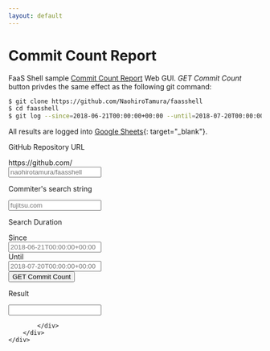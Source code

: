 ```yaml
---
layout: default
---
```

# Commit Count Report

FaaS Shell sample [Commit Count Report][1] Web GUI. *GET Commit Count* button privdes the same effect as the following git command:

```sh
$ git clone https://github.com/NaohiroTamura/faasshell
$ cd faasshell
$ git log --since=2018-06-21T00:00:00+00:00 --until=2018-07-20T00:00:00+00:00 --no-merges --format=%ae | grep fujitsu.com | wc -l
```

All results are logged into [Google Sheets][2]{: target="_blank"}.

[1]: https://github.com/NaohiroTamura/faasshell/blob/master/samples/demo_commit_count_report.md "Commit Count Report"
[2]: https://docs.google.com/spreadsheets/d/1ywCxG8xTKOYK89AEZIqgpTvbvpbrb1s4H_bMVvKV59I/edit#gid=0 "Google Sheets"

<div class="container-fluid">
    <div class="row">
        <div class="col-md-12">
            <div class="jumbotron">

<label for="github-url">GitHub Repository URL</label>
<div class="input-group mb-3">
    <div class="input-group-prepend">
        <span class="input-group-text" id="basic-addon1">https://github.com/</span>
    </div>
        <input type="text" class="form-control" id="github-url" placeholder="naohirotamura/faasshell" aria-describedby="basic-addon1">
    </div>

<label for="commiter-search">Commiter's search string</label>
<div class="input-group mb-3">
    <input type="text" class="form-control" id="commter-search" placeholder="fujitsu.com" aria-label="fujitsu.com">
</div>

<label for="basic-url">Search Duration</label>
<div class="input-group mb-3">
    <div class="input-group-prepend">
        <span class="input-group-text" id="basic-addon3">Since</span>
    </div>
    <input type="text" class="form-control" id="date-since" placeholder="2018-06-21T00:00:00+00:00" aria-label="Since" aria-describedby="basic-addon3">
</div>

<div class="input-group mb-3">
    <div class="input-group-prepend">
        <span class="input-group-text" id="basic-addon4">Until</span>
    </div>
    <input type="text" class="form-control" id="date-until" placeholder="2018-07-20T00:00:00+00:00" aria-label="Until" aria-describedby="basic-addon4">
</div>

<div class="input-group mb-3">
    <button id="mybutton" class="btn btn-primary btn-large">GET Commit Count</button>
</div>

<label for="search-result">Result</label>
<div class="input-group mb-3">
    <input type="text" class="form-control" id="search-result">
</div>

            </div>
        </div>
    </div>
</div>

<script>
$(document).ready(function(){
    console.log("button action loading");
    console.log(`#commter-search = "${$('#commter-search').val()}"`);
    console.log(`#github-url = "${$('#github-url').val()}"`);
    console.log(`#date-since = "${$('#date-since').val()}"`);
    console.log(`#date-until = "${$('#date-until').val()}"`);
    $("#mybutton").click(function(){
        console.log("button clicked");
        console.log(`#commter-search = "${$('#commter-search').val()}"`);
        console.log(`#github-url = "${$('#github-url').val()}"`);
        let github = $('#github-url').val().split('/');
        console.log(`owner = ${github[0]}`);
        console.log(`name = ${github[1]}`);
        console.log(`#date-since = "${$('#date-since').val()}"`);
        console.log(`#date-until = "${$('#date-until').val()}"`);
        $.ajax({
            async: true,
            type: 'POST',
            url: 'https://faasshell-faasshell.7e14.starter-us-west-2.openshiftapps.com/statemachine/commit_count_report.json?blocking=true',
            //url: 'http://127.0.0.1:8080/statemachine/commit_count_report.json?blocking=true',
            headers: {
                'Authorization': 'Basic ' + btoa('ec29e90c-188d-11e8-bb72-00163ec1cd01:0b82fe63b6bd450519ade02c3cb8f77ee581f25a810db28f3910e6cdd9d041bf')
            },
            contentType: 'application/json; charset=utf-8',
            data: JSON.stringify({
                input: {
                    github: {
                        target: $('#commter-search').val(),       // 'fujitsu.com',
                        owner: `"${github[0]}"`,                  // '"naohirotamura"',
                        name:  `"${github[1]}"`,                  // '"faasshell"',
                        since: `"${$('#date-since').val()}"`,     // '"2018-06-21T00:00:00+00:00"',
                        until: `"${$('#date-until').val()}"`,     // '"2018-07-20T00:00:00+00:00"'
                    },
                    gsheet: {
                        sheetId: '1ywCxG8xTKOYK89AEZIqgpTvbvpbrb1s4H_bMVvKV59I'
                    }
                }
            }),
            dataType: 'json', // PreFlight
        }).done(function(data, status){
            console.log("Data: " + JSON.stringify(data) + "\nStatus: " + status);
            $('#search-result').val(data.output.github.output.values[0][5]);
            console.log("Result: " + data.output.github.output.values[0][5] + "\n");
        }).fail(function(xhr, status, error){
            console.log("Failed: " + error + "\nStatus: " + status);
            $('#search-result').val(status);
        });
        console.log("button action done");
    });
});
</script>
